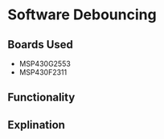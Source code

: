 # Software Debouncing

## Boards Used

- MSP430G2553
- MSP430F2311

## Functionality



## Explination


